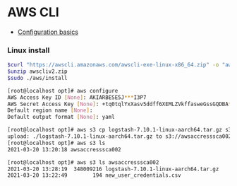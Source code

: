 # AWS CLI

- [Configuration basics](https://docs.aws.amazon.com/cli/latest/userguide/cli-configure-quickstart.html)

### Linux install 
```bash
$curl "https://awscli.amazonaws.com/awscli-exe-linux-x86_64.zip" -o "awscliv2.zip"
$unzip awscliv2.zip
$sudo ./aws/install
```


```bash
[root@localhost opt]# aws configure
AWS Access Key ID [None]: AKIARBESE5J***I3P7
AWS Secret Access Key [None]: +tq0tqlYxXasv5ddff6XEMLZVkffasweGssGQDBA****
Default region name [None]: 
Default output format [None]: yaml

[root@localhost opt]# aws s3 cp logstash-7.10.1-linux-aarch64.tar.gz s3://awsaccresssca002
upload: ./logstash-7.10.1-linux-aarch64.tar.gz to s3://awsaccresssca002/logstash-7.10.1-linux-aarch64.tar.gz
[root@localhost opt]# aws s3 ls 
2021-03-20 13:20:18 awsaccresssca002

[root@localhost opt]# aws s3 ls awsaccresssca002
2021-03-20 13:28:19  348009216 logstash-7.10.1-linux-aarch64.tar.gz
2021-03-20 13:22:49        194 new_user_credentials.csv

```

